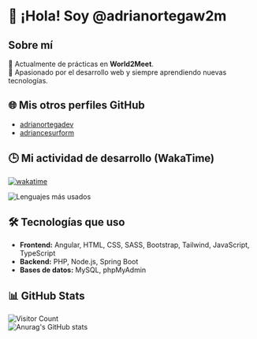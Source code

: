 # 👋 ¡Hola! Soy @adrianortegaw2m

## Sobre mí  
💼 Actualmente de prácticas en **World2Meet**.  
🚀 Apasionado por el desarrollo web y siempre aprendiendo nuevas tecnologías.  

## 🌐 Mis otros perfiles GitHub
- [adrianortegadev](https://github.com/adrianortegadev)
- [adriancesurform](https://github.com/adriancesurform)

## 🕒 Mi actividad de desarrollo (WakaTime)
[![wakatime](https://wakatime.com/badge/user/f11c8d8f-7356-4179-afea-e27ca5165485.svg)](https://wakatime.com/@f11c8d8f-7356-4179-afea-e27ca5165485)

![Lenguajes más usados](https://wakatime.com/share/@f11c8d8f-7356-4179-afea-e27ca5165485/f453d8c1-3069-43b0-85c0-9412b960b694.svg)

## 🛠️ Tecnologías que uso  
- **Frontend:** Angular, HTML, CSS, SASS, Bootstrap, Tailwind, JavaScript, TypeScript  
- **Backend:** PHP, Node.js, Spring Boot  
- **Bases de datos:** MySQL, phpMyAdmin  

## 📊 GitHub Stats  
![Visitor Count](https://profile-counter.glitch.me/adrianortegaw2m/count.svg)  
![Anurag's GitHub stats](https://github-readme-stats.vercel.app/api?username=adrianortegaw2m&show_icons=true&theme=transparent)
